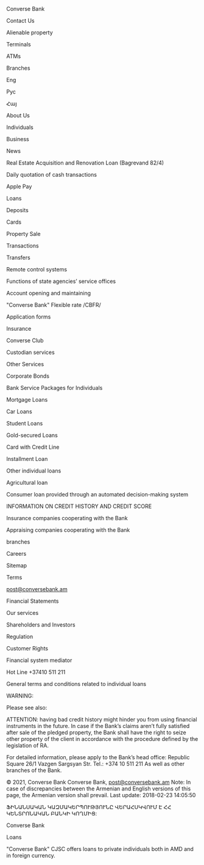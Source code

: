 Converse Bank

Contact Us

Alienable property

Terminals

ATMs

Branches

Eng

Рус

Հայ

About Us

Individuals

Business

News

Real Estate Acquisition and Renovation Loan (Bagrevand 82/4)

Daily quotation of cash transactions

Apple Pay

Loans

Deposits

Cards

Property Sale

Transactions

Transfers

Remote control systems

Functions of state agencies’ service offices

Account opening and maintaining

"Converse Bank" Flexible rate /CBFR/

Application forms

Insurance

Converse Club

Custodian services

Other Services

Corporate Bonds

Bank Service Packages for Individuals

Mortgage Loans

Car Loans

Student Loans

Gold-secured Loans

Card with Credit Line

Installment Loan

Other individual loans

Agricultural loan

Consumer loan provided through an automated decision-making system

INFORMATION ON CREDIT HISTORY AND CREDIT SCORE

Insurance companies cooperating with the Bank

Appraising companies cooperating with the Bank

branches

Careers

Sitemap

Terms

post@conversebank.am

Financial Statements

Our services

Shareholders and Investors

Regulation

Customer Rights

Financial system mediator

Hot Line +37410 511 211

General terms and conditions related to individual loans

WARNING:

Please see also:

ATTENTION: having bad credit history might hinder you from using financial instruments in the future.
In case if the Bank’s claims aren’t fully satisfied after sale of the pledged property, the Bank shall have the right to seize other property of the client in accordance with the procedure defined by the legislation of RA.

For detailed information, please apply to the Bank’s head office:
Republic Square
26/1 Vazgen Sargsyan Str.
Tel.: +374 10 511 211
As well as other branches of the Bank.

© 2021, Converse Bank
Converse Bank, post@conversebank.am
Note: In case of discrepancies between the Armenian and English versions of this page, the Armenian version shall prevail.
Last update: 2018-02-23 14:05:50

ՖԻՆԱՆՍԱԿԱՆ ԿԱԶՄԱԿԵՐՊՈՒԹՅՈՒՆԸ ՎԵՐԱՀՍԿՎՈՒՄ Է ՀՀ ԿԵՆՏՐՈՆԱԿԱՆ ԲԱՆԿԻ ԿՈՂՄԻՑ:

Converse Bank

Loans

"Converse Bank" CJSC offers loans to private individuals both in AMD and in foreign currency.

